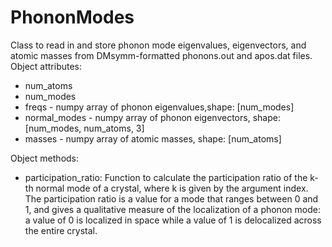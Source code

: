 PhononModes
===========

Class to read in and store phonon mode eigenvalues, eigenvectors, and atomic
masses from DMsymm-formatted phonons.out and apos.dat files.
Object attributes:
- num_atoms
- num_modes
- freqs - numpy array of phonon eigenvalues,shape: [num_modes]
- normal_modes - numpy array of phonon eigenvectors, shape: [num_modes, num_atoms, 3]
- masses - numpy array of atomic masses, shape: [num_atoms]

Object methods:
- participation_ratio:
    Function to calculate the participation ratio of the k-th normal mode of a
    crystal, where k is given by the argument index. The participation ratio is
    a value for a mode that ranges between 0 and 1, and gives a qualitative
    measure of the localization of a phonon mode: a value of 0 is localized in
    space while a value of 1 is delocalized across the entire crystal.
